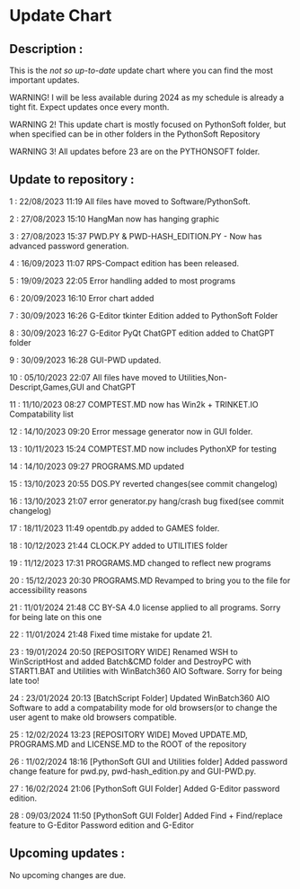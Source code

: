 # Update Chart

## Description :

This is the *not so up-to-date* update chart where you can find the most important updates. 

WARNING! I will be less available during 2024 as my schedule is already a tight fit. Expect updates once every month.

WARNING 2! This update chart is mostly focused on PythonSoft folder, but when specified can be in other folders in the PythonSoft Repository

WARNING 3! All updates before 23 are on the PYTHONSOFT folder.


## Update to repository :

1 : 22/08/2023 11:19 All files have moved to Software/PythonSoft.


2 : 27/08/2023 15:10 HangMan now has hanging graphic


3 : 27/08/2023 15:37 PWD.PY & PWD-HASH_EDITION.PY - Now has advanced password generation.


4 : 16/09/2023 11:07 RPS-Compact edition has been released.


5 : 19/09/2023 22:05 Error handling added to most programs


6 : 20/09/2023 16:10 Error chart added


7 : 30/09/2023 16:26 G-Editor tkinter Edition added to PythonSoft Folder


8 : 30/09/2023 16:27 G-Editor PyQt ChatGPT edition added to ChatGPT folder


9 : 30/09/2023 16:28 GUI-PWD updated.


10 : 05/10/2023 22:07 All files have moved to Utilities,Non-Descript,Games,GUI and ChatGPT


11 : 11/10/2023 08:27 COMPTEST.MD now has Win2k + TRINKET.IO Compatability list


12 : 14/10/2023 09:20 Error message generator now in GUI folder.


13 : 10/11/2023 15:24 COMPTEST.MD now includes PythonXP for testing


14 : 14/10/2023 09:27 PROGRAMS.MD updated


15 : 13/10/2023 20:55 DOS.PY reverted changes(see commit changelog)


16 : 13/10/2023 21:07 error generator.py hang/crash bug fixed(see commit changelog)


17 : 18/11/2023 11:49 opentdb.py added to GAMES folder.


18 : 10/12/2023 21:44 CLOCK.PY added to UTILITIES folder


19 : 11/12/2023 17:31 PROGRAMS.MD changed to reflect new programs


20 : 15/12/2023 20:30 PROGRAMS.MD Revamped to bring you to the file for accessibility reasons


21 : 11/01/2024 21:48 CC BY-SA 4.0 license applied to all programs. Sorry for being late on this one 


22 : 11/01/2024 21:48 Fixed time mistake for update 21.


23 : 19/01/2024 20:50 [REPOSITORY WIDE] Renamed WSH to WinScriptHost and added Batch&CMD folder and DestroyPC with START1.BAT and Utilities with WinBatch360 AIO Software. Sorry for being late too!


24 : 23/01/2024 20:13 [BatchScript Folder] Updated WinBatch360 AIO Software to add a compatability mode for old browsers(or to change the user agent to make old browsers compatible.


25 : 12/02/2024 13:23 [REPOSITORY WIDE] Moved UPDATE.MD, PROGRAMS.MD and LICENSE.MD to the ROOT of the repository


26 : 11/02/2024 18:16 [PythonSoft GUI and Utilities folder] Added password change feature for pwd.py, pwd-hash_edition.py and GUI-PWD.py.


27 : 16/02/2024 21:06 [PythonSoft GUI Folder] Added G-Editor password edition.


28 : 09/03/2024 11:50 [PythonSoft GUI Folder] Added Find + Find/replace feature to G-Editor Password edition and G-Editor


## Upcoming updates : 

No upcoming changes are due.
